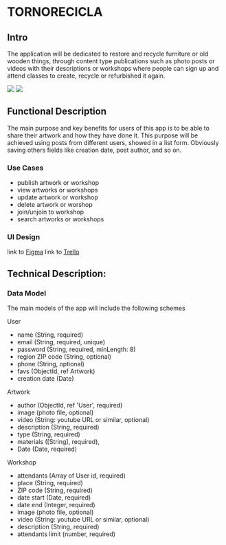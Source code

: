 # TORNORECICLA

## Intro

The application will be dedicated to restore and recycle furniture or old wooden things, through content type publications such as photo posts or videos with their descriptions or workshops where people can sign up and attend classes to create, recycle or refurbished it again.

![](https://media4.giphy.com/media/v1.Y2lkPTc5MGI3NjExbWw2Z21ycnFsam8zN2xnenBtcjVyZGQweDl5em43eHNzOHZpMGlyaSZlcD12MV9pbnRlcm5hbF9naWZfYnlfaWQmY3Q9Zw/l2Sq8IqBPzebjaK3e/giphy.gif)
![](https://media1.giphy.com/media/v1.Y2lkPTc5MGI3NjExMjVlMHJnc3M2bTB1NHUzaWg4enRhbHlkNHY5OWF2cGozMGhieW9haiZlcD12MV9pbnRlcm5hbF9naWZfYnlfaWQmY3Q9Zw/3o6Zt9dlb7BcMUVvq0/giphy.gif)

## Functional Description

The main purpose and key benefits for users of this app is to be able to share their artwork and how they have done it.
This purpose will be achieved using posts from different users, showed in a list form. Obviously saving others fields like creation date, post author, and so on.

### Use Cases

- publish artwork or workshop
- view artworks or workshops
- update artwork or workshop
- delete artwork or worshop
- join/unjoin to workshop
- search artworks or workshops

### UI Design

link to [Figma](https://www.figma.com/file/TdA6yV7wdohCTHKGBbQcDx/Untitled?type=design&node-id=0%3A1&mode=design&t=b37PdMVwXjFVEXcN-1)
link to [Trello](https://trello.com/b/ATRVpvIO/tornorecicla)

## Technical Description:

 ### Data Model

The main models of the app will include the following schemes

User
- name (String, required)
- email (String, required, unique)
- password (String, required, minLength: 8)
- region ZIP code (String, optional)
- phone (String, optional)
- favs (ObjectId, ref Artwork)
- creation date (Date)

Artwork 
- author (ObjectId, ref 'User', required)
- image (photo file, optional)
- video (String: youtube URL or similar, optional)
- description  (String, required)
- type  (String, required)
- materials  ([String], required),
- Date  (Date, required)

Workshop 
- attendants (Array of User id, required)
- place (String, required)
- ZIP code (String, required)
- date start (Date, required)
- date end (Integer, required)
- image (photo file, optional)
- video (String: youtube URL or similar, optional)
- description  (String, required)
- attendants limit (number, required)



